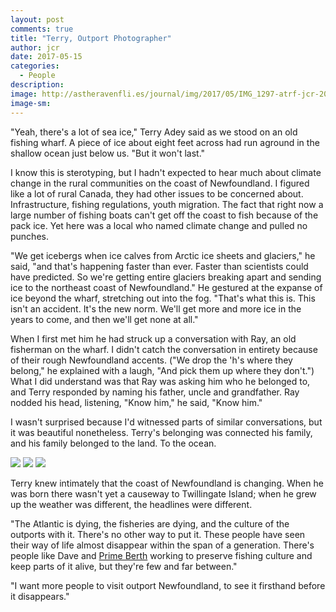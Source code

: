 ```yaml
---
layout: post
comments: true
title: "Terry, Outport Photographer"
author: jcr
date: 2017-05-15
categories:
  - People
description: 
image: http://astheravenfli.es/journal/img/2017/05/IMG_1297-atrf-jcr-2000-web.jpg
image-sm:
---
```


"Yeah, there's a lot of sea ice," Terry Adey said as we stood on an old fishing wharf. A piece of ice about eight feet across had run aground in the shallow ocean just below us. "But it won't last." 

I know this is sterotyping, but I hadn't expected to hear much about climate change in the rural communities on the coast of Newfoundland. I figured like a lot of rural Canada, they had other issues to be concerned about. Infrastructure, fishing regulations, youth migration. The fact that right now a large number of fishing boats can't get off the coast to fish because of the pack ice. Yet here was a local who named climate change and pulled no punches.

"We get icebergs when ice calves from Arctic ice sheets and glaciers," he said, "and that's happening faster than ever. Faster than scientists could have predicted. So we're getting entire glaciers breaking apart and sending ice to the northeast coast of Newfoundland." He gestured at the expanse of ice beyond the wharf, stretching out into the fog. "That's what this is. This isn't an accident. It's the new norm. We'll get more and more ice in the years to come, and then we'll get none at all."

When I first met him he had struck up a conversation with Ray, an old fisherman on the wharf. I didn't catch the conversation in entirety because of their rough Newfoundland accents. ("We drop the 'h's where they belong," he explained with a laugh, "And pick them up where they don't.") What I did understand was that Ray was asking him who he belonged to, and Terry responded by naming his father, uncle and grandfather. Ray nodded his head, listening, "Know him," he said, "Know him."

I wasn't surprised because I'd witnessed parts of similar conversations, but it was beautiful nonetheless. Terry's belonging was connected his family, and his family belonged to the land. To the ocean.

<img src="http://astheravenfli.es/journal/img/2017/05/IMG_1290-atrf-jcr-2000-web.jpg">

<img src="http://astheravenfli.es/journal/img/2017/05/IMG_1291-atrf-jcr-2000-web.jpg">

<img src="http://astheravenfli.es/journal/img/2017/05/IMG_1283-atrf-jcr-2000-web.jpg">

Terry knew intimately that the coast of Newfoundland is changing. When he was born there wasn't yet a causeway to Twillingate Island; when he grew up the weather was different, the headlines were different.

"The Atlantic is dying, the fisheries are dying, and the culture of the outports with it. There's no other way to put it. These people have seen their way of life almost disappear within the span of a generation. There's people like Dave and <a href="http://primeberth.com" target="blank">Prime Berth</a> working to preserve fishing culture and keep parts of it alive, but they're few and far between."

"I want more people to visit outport Newfoundland, to see it firsthand before it disappears."